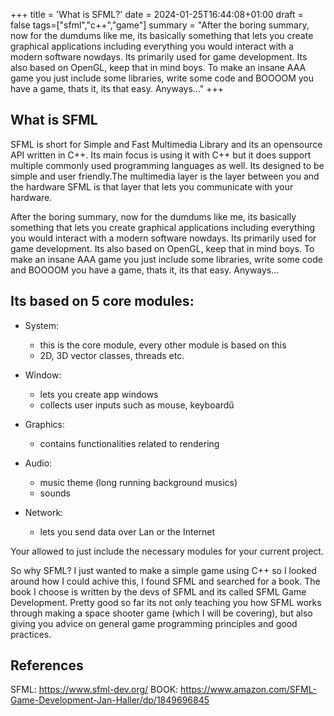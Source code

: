 +++
title = 'What is SFML?'
date = 2024-01-25T16:44:08+01:00
draft = false
tags=["sfml","c++","game"]
summary = "After the boring summary, now for the dumdums like me, its basically something that lets you create graphical applications including everything you would interact with a modern software nowdays. Its primarily used for game development. Its also based on OpenGL, keep that in mind boys. To make an insane AAA game you just include some libraries, write some code and BOOOOM you have a game, thats it, its that easy. Anyways..."
+++

## What is SFML

SFML is short for Simple and Fast Multimedia Library and its an opensource API written in C++. Its main focus is using it with C++ but it does support multiple commonly used programming languages as well. Its designed to be simple and user friendly.The multimedia layer is the layer between you and the hardware SFML is that layer that lets you communicate with your hardware.

After the boring summary, now for the dumdums like me, its basically something that lets you create graphical applications including everything you would interact with a modern software nowdays. Its primarily used for game development. Its also based on OpenGL, keep that in mind boys. To make an insane AAA game you just include some libraries, write some code and BOOOOM you have a game, thats it, its that easy. Anyways...

## Its based on 5 core modules:
- System:
    - this is the core module, every other module is based on this
    - 2D, 3D vector classes, threads etc.

- Window:
    - lets you create app windows
    - collects user inputs such as mouse, keyboardű

- Graphics:
    - contains functionalities related to rendering

- Audio:
    - music theme (long running background musics)
    - sounds

- Network:
    - lets you send data over Lan or the Internet

Your allowed to just include the necessary modules for your current project.

So why SFML? I just wanted to make a simple game using C++ so I looked around how I could achive this, I found SFML and searched for a book. The book I choose is written by the devs of SFML and its called SFML Game Development. Pretty good so far its not only teaching you how SFML works through making a space shooter game (which I will be covering), but also giving you advice on general game programming principles and good practices.

## References
SFML: https://www.sfml-dev.org/
BOOK: https://www.amazon.com/SFML-Game-Development-Jan-Haller/dp/1849696845
